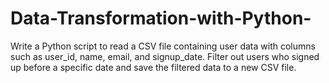 # Data-Transformation-with-Python-
Write a Python script to read a CSV file containing user data with columns such as user_id, name, email, and signup_date. Filter out users who signed up before a specific date and save the filtered data to a new CSV file.
